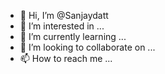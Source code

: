 - 👋 Hi, I’m @Sanjaydatt
- 👀 I’m interested in ...
- 🌱 I’m currently learning ...
- 💞️ I’m looking to collaborate on ...
- 📫 How to reach me ...

<!---
Sanjaydatt/Sanjaydatt is a ✨ special ✨ repository because its `README.md` (this file) appears on your GitHub profile.
You can click the Preview link to take a look at your changes.
--->
